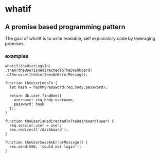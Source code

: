 # whatif
A promise based programming pattern
-------

The goal of whatif is to write readable, self explanatory code by leveraging promises.


### examples 


```
whatif(theUserLogsIn)
.then(theUserIsRedirectedToTheDashboard)
.otherwise(theUserSeesAnErrorMessage);

function theUserLogsIn {
  let hash = hashMyPassword(req.body.password);

  return db.user.findOne({
    username: req.body.username,
    password: hash
  });
}

function theUserIsRedirectedToTheDashboard(user) {
  req.session.user = user;
  res.redirect('/dashboard');
}

function theUserSeesAnErrorMessage() {
  res.send(500, 'could not login');
}
```
